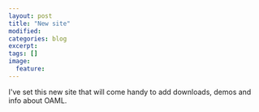 ```yaml
---
layout: post
title: "New site"
modified:
categories: blog
excerpt:
tags: []
image:
  feature:
---
```


I've set this new site that will come handy to add downloads, demos and info about OAML.
